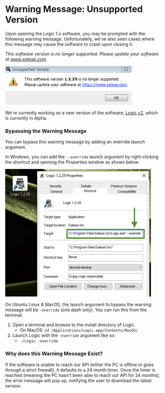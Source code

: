 # Warning Message: Unsupported Version

Upon opening the Logic 1.x software, you may be prompted with the following warning message. Unfortunately, we've also seen cases where this message may cause the software to crash upon closing it.

_This software version is no longer supported. Please update your software at www.saleae.com._

![Unsupported Version Warning Message](../.gitbook/assets/screen-shot-2020-08-03-at-5.35.31-pm.png)

We're currently working on a new version of the software, [Logic v2](https://ideas.saleae.com/f/changelog/), which is currently in Alpha.

### Bypassing the Warning Message

You can bypass this warning message by adding an override launch argument.

In Windows, you can add the  `--override`  launch argument by right-clicking the shortcut and opening the Properties window as shown below.

![Adding the --override launch argument in Windows](../.gitbook/assets/screen-shot-2020-07-09-at-2.58.32-pm.png)

On Ubuntu Linux & MacOS, the launch argument to bypass the warning message will be `-override` \(one dash only\). You can run this from the terminal.

1. Open a terminal and browse to the install directory of Logic. 
   * On MacOS: `cd /Applications/Logic.app/Contents/MacOS/`
2. Launch Logic with the `-override` argument like so:
   * `./Logic -override`

### Why does this Warning Message Exist?

If the software is unable to reach our API \(either the PC is offline or goes through a strict firewall\), it defaults to a 24 month timer. Once the timer is reached \(meaning the PC hasn't been able to reach our API for 24 months\), the error message will pop up, notifying the user to download the latest version.



